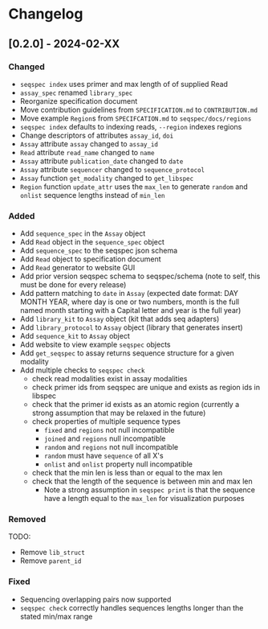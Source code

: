 # Changelog

## [0.2.0] - 2024-02-XX

### Changed

- `seqspec index` uses primer and max length of of supplied Read
- `assay_spec` renamed `library_spec`
- Reorganize specification document
- Move contribution guidelines from `SPECIFICATION.md` to `CONTRIBUTION.md`
- Move example `Region`s from `SPECIFCATION.md` to `seqspec/docs/regions`
- `seqspec index` defaults to indexing reads, `--region` indexes regions
- Change descriptors of attributes `assay_id`, `doi`
- `Assay` attribute `assay` changed to `assay_id`
- `Read` attribute `read_name` changed to `name`
- `Assay` attribute `publication_date` changed to `date`
- `Assay` attribute `sequencer` changed to `sequence_protocol`
- `Assay` function `get_modality` changed to `get_libspec`
- `Region` function `update_attr` uses the `max_len` to generate `random` and `onlist` sequence lengths instead of `min_len`

### Added

- Add `sequence_spec` in the `Assay` object
- Add `Read` object in the `sequence_spec` object
- Add `sequence_spec` to the seqspec json schema
- Add `Read` object to specification document
- Add `Read` generator to website GUI
- Add prior version seqspec schema to seqspec/schema (note to self, this must be done for every release)
- Add pattern matching to `date` in `Assay` (expected date format: DAY MONTH YEAR, where day is one or two numbers, month is the full named month starting with a Capital letter and year is the full year)
- Add `library_kit` to `Assay` object (kit that adds seq adapters)
- Add `library_protocol` to `Assay` object (library that generates insert)
- Add `sequence_kit` to `Assay` object
- Add website to view example `seqspec` objects
- Add `get_seqspec` to assay returns sequence structure for a given modality
- Add multiple checks to `seqspec check`
  - check read modalities exist in assay modalities
  - check primer ids from seqspec are unique and exists as region ids in libspec
  - check that the primer id exists as an atomic region (currently a strong assumption that may be relaxed in the future)
  - check properties of multiple sequence types
    - `fixed` and `regions` not null incompatible
    - `joined` and `regions` null incompatible
    - `random` and `regions` not null incompatible
    - `random` must have `sequence` of all X's
    - `onlist` and `onlist` property null incompatible
  - check that the min len is less than or equal to the max len
  - check that the length of the sequence is between min and max len
    - Note a strong assumption in `seqspec print` is that the sequence have a length equal to the `max_len` for visualization purposes

### Removed

TODO:

- Remove `lib_struct`
- Remove `parent_id`

### Fixed

- Sequencing overlapping pairs now supported
- `seqspec check` correctly handles sequences lengths longer than the stated min/max range

